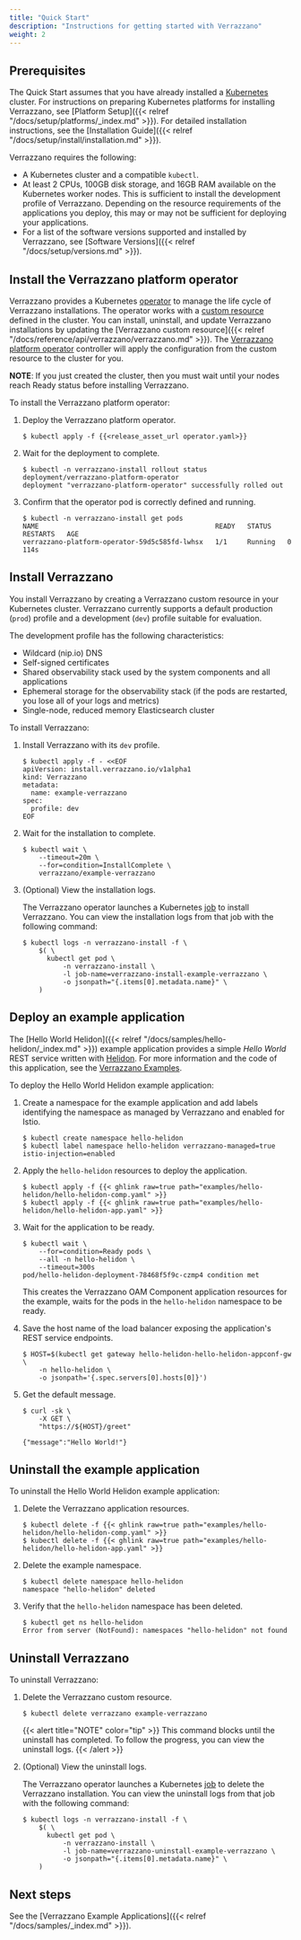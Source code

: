 ```yaml
---
title: "Quick Start"
description: "Instructions for getting started with Verrazzano"
weight: 2
---
```



## Prerequisites

The Quick Start assumes that you have already installed a
[Kubernetes](https://kubernetes.io/) cluster. For instructions on preparing Kubernetes
platforms for installing Verrazzano, see [Platform Setup]({{< relref "/docs/setup/platforms/_index.md" >}}). For
detailed installation instructions, see the [Installation Guide]({{< relref "/docs/setup/install/installation.md" >}}).

Verrazzano requires the following:
- A Kubernetes cluster and a compatible `kubectl`.
- At least 2 CPUs, 100GB disk storage, and 16GB RAM available on the Kubernetes worker nodes.  This is sufficient to install the development profile
  of Verrazzano.  Depending on the resource requirements of the applications you deploy, this may or may not be sufficient for deploying your
  applications.
- For a list of the software versions supported and installed by Verrazzano, see [Software Versions]({{< relref "/docs/setup/versions.md" >}}).


## Install the Verrazzano platform operator

Verrazzano provides a Kubernetes [operator](https://kubernetes.io/docs/concepts/extend-kubernetes/operator/)
to manage the life cycle of Verrazzano installations.  The operator works with a
[custom resource](https://kubernetes.io/docs/concepts/extend-kubernetes/api-extension/custom-resources/) defined in the cluster.
You can install, uninstall, and update Verrazzano installations by updating the
[Verrazzano custom resource]({{< relref "/docs/reference/api/verrazzano/verrazzano.md" >}}).
The [Verrazzano platform operator](https://github.com/verrazzano/verrazzano-platform-operator) controller will apply the configuration from the custom resource to the cluster for you.

**NOTE**: If you just created the cluster, then you must wait until your nodes reach Ready status before installing Verrazzano.

To install the Verrazzano platform operator:

1. Deploy the Verrazzano platform operator.
    ```
    $ kubectl apply -f {{<release_asset_url operator.yaml>}}
    ```

1. Wait for the deployment to complete.

    ```
    $ kubectl -n verrazzano-install rollout status deployment/verrazzano-platform-operator
    deployment "verrazzano-platform-operator" successfully rolled out
    ```

1. Confirm that the operator pod is correctly defined and running.

    ```
    $ kubectl -n verrazzano-install get pods
    NAME                                            READY   STATUS    RESTARTS   AGE
    verrazzano-platform-operator-59d5c585fd-lwhsx   1/1     Running   0          114s
    ```

## Install Verrazzano


You install Verrazzano by creating a Verrazzano custom resource in
your Kubernetes cluster.  Verrazzano currently supports a default production (`prod`)
profile and a development (`dev`) profile suitable for evaluation.  

The development profile has the following characteristics:
* Wildcard (nip.io) DNS
* Self-signed certificates
* Shared observability stack used by the system components and all applications
* Ephemeral storage for the observability stack (if the pods are restarted, you lose all of your logs and metrics)
* Single-node, reduced memory Elasticsearch cluster

To install Verrazzano:

1. Install Verrazzano with its `dev` profile.

    ```
    $ kubectl apply -f - <<EOF
    apiVersion: install.verrazzano.io/v1alpha1
    kind: Verrazzano
    metadata:
      name: example-verrazzano
    spec:
      profile: dev
    EOF
    ```

1. Wait for the installation to complete.
    ```
    $ kubectl wait \
        --timeout=20m \
        --for=condition=InstallComplete \
        verrazzano/example-verrazzano
    ```

1. (Optional) View the installation logs.

    The Verrazzano operator launches a Kubernetes [job](https://kubernetes.io/docs/concepts/workloads/controllers/job/) to install Verrazzano.  You can view the installation logs from that job with the following command:

    ```
    $ kubectl logs -n verrazzano-install -f \
        $( \
          kubectl get pod \
              -n verrazzano-install \
              -l job-name=verrazzano-install-example-verrazzano \
              -o jsonpath="{.items[0].metadata.name}" \
        )
    ```

## Deploy an example application

The [Hello World Helidon]({{< relref "/docs/samples/hello-helidon/_index.md" >}})
example application provides a simple *Hello World* REST service written with [Helidon](https://helidon.io).
For more information and the code of this application, see the [Verrazzano Examples](https://github.com/verrazzano/examples).

To deploy the Hello World Helidon example application:



1. Create a namespace for the example application and add labels identifying the namespace as managed by Verrazzano and
enabled for Istio.

   ```
   $ kubectl create namespace hello-helidon
   $ kubectl label namespace hello-helidon verrazzano-managed=true istio-injection=enabled
   ```

1. Apply the `hello-helidon` resources to deploy the application.

   ```
   $ kubectl apply -f {{< ghlink raw=true path="examples/hello-helidon/hello-helidon-comp.yaml" >}}
   $ kubectl apply -f {{< ghlink raw=true path="examples/hello-helidon/hello-helidon-app.yaml" >}}
   ```

1. Wait for the application to be ready.

   ```
   $ kubectl wait \
       --for=condition=Ready pods \
       --all -n hello-helidon \
       --timeout=300s
   pod/hello-helidon-deployment-78468f5f9c-czmp4 condition met
   ```
   This creates the Verrazzano OAM Component application resources for the example, waits for the pods in the `hello-helidon`
   namespace to be ready.

1.  Save the host name of the load balancer exposing the application's REST service endpoints.
    ``` script
    $ HOST=$(kubectl get gateway hello-helidon-hello-helidon-appconf-gw \
        -n hello-helidon \
        -o jsonpath='{.spec.servers[0].hosts[0]}')
    ```

1.  Get the default message.
    ``` script
    $ curl -sk \
        -X GET \
        "https://${HOST}/greet"

    {"message":"Hello World!"}
    ```


## Uninstall the example application

To uninstall the Hello World Helidon example application:

1. Delete the Verrazzano application resources.

   ```
   $ kubectl delete -f {{< ghlink raw=true path="examples/hello-helidon/hello-helidon-comp.yaml" >}}
   $ kubectl delete -f {{< ghlink raw=true path="examples/hello-helidon/hello-helidon-app.yaml" >}}
    ```

1. Delete the example namespace.

   ```
   $ kubectl delete namespace hello-helidon
   namespace "hello-helidon" deleted
    ```

1. Verify that the `hello-helidon` namespace has been deleted.

   ```
   $ kubectl get ns hello-helidon
   Error from server (NotFound): namespaces "hello-helidon" not found
   ```

## Uninstall Verrazzano

To uninstall Verrazzano:

1. Delete the Verrazzano custom resource.

    ```
    $ kubectl delete verrazzano example-verrazzano
    ```

   {{< alert title="NOTE" color="tip" >}}
   This command blocks until the uninstall has completed.  To follow the progress,
   you can view the uninstall logs.
   {{< /alert >}}

1. (Optional) View the uninstall logs.

    The Verrazzano operator launches a Kubernetes [job](https://kubernetes.io/docs/concepts/workloads/controllers/job/) to delete the Verrazzano installation.  You can view the uninstall logs from that job with the following command:

    ```
    $ kubectl logs -n verrazzano-install -f \
        $( \
          kubectl get pod \
              -n verrazzano-install \
              -l job-name=verrazzano-uninstall-example-verrazzano \
              -o jsonpath="{.items[0].metadata.name}" \
        )
    ```
## Next steps

See the [Verrazzano Example Applications]({{< relref "/docs/samples/_index.md" >}}).
